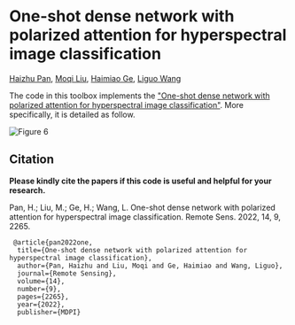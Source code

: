 # One-shot dense network with polarized attention for hyperspectral image classification

[Haizhu Pan](), [Moqi Liu](), [Haimiao Ge](), [Liguo Wang]()

The code in this toolbox implements the ["One-shot dense network with polarized attention for hyperspectral image classification"](https://www.mdpi.com/2072-4292/16/21/4029).
More specifically, it is detailed as follow.

![Figure 6](https://github.com/user-attachments/assets/235b26b4-a5d2-4862-a017-2862a1bd2070)

Citation
---------------------

**Please kindly cite the papers if this code is useful and helpful for your research.**

Pan, H.; Liu, M.; Ge, H.; Wang, L. One-shot dense network with polarized attention for hyperspectral image classification. Remote Sens. 2022, 14, 9, 2265.

     @article{pan2022one,
      title={One-shot dense network with polarized attention for hyperspectral image classification},
      author={Pan, Haizhu and Liu, Moqi and Ge, Haimiao and Wang, Liguo},
      journal={Remote Sensing},
      volume={14},
      number={9},
      pages={2265},
      year={2022},
      publisher={MDPI}
